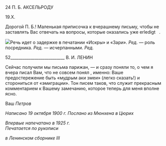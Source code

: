 24 П. Б. АКСЕЛЬРОДУ

19.Х.

Дорогой П. Б.! Маленькая приписочка к вчерашнему письму, чтобы не заставлять Вас отвечать на вопросы, которые оказались уже erledigt   .

![](file:///C:/Users/bot32/AppData/Local/Temp/msohtmlclip1/01/clip_image001.png)Речь идет о задержке в печатании «Искры» и «Зари». _Ред._ — роль посредника. _Ред._ — исчерпанными. _Ред._

  

52___________________________ В. И. ЛЕНИН

Сейчас получили мы письма парижан, — и сразу поняли то, о чем я вчера писал Вам, что не совсем понял , именно: Ваше предостережение быть «мудрым аки змеи» (легко сказать!) и сторониться от «эмиграции». Тон писем таков, что служит прекрасным комментарием к Вашему замечанию, которое теперь для меня вполне ясно.

Ваш _Петров_

_Написано 19 октября 1900 г. Послано из Мюнхена в Цюрих_

_Впервые напечатано в 1925 г.                                                             Печатается по рукописи_

_в Ленинском сборнике_ _III_
